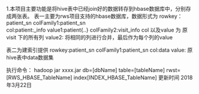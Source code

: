 1.本项目主要功能是将hive表中已经join好的数据转存到hbase数据库中，分别存成两张表。
表一主要为rws项目支持的hbase数据库，数据形式为 
rowkey：patient_sn 
colFamily1:patient_sn  
col:patient:_info
value1:patient{..}
colFamily2:visit_info
col 以及value 为 原visit 下的所有列
value2: 将相同的列进行合并，最后作为每个列的value

表二为建索引提供
rowkey:patient_sn
colFamily1:patient_sn
col:data
value: 原hive表中data数据集

执行命令：
hadoop jar xxxx.jar db=[dbName] table=[tableName] rwst=[RWS_HBASE_TableName] index[INDEX_HBASE_TableName]
更新时间 2018年3月22日